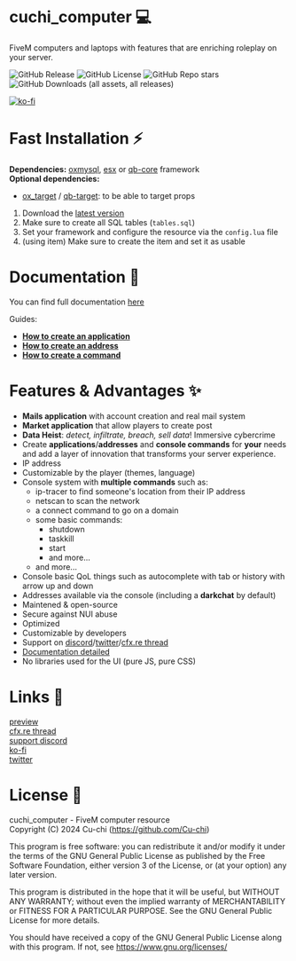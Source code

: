 # cuchi_computer 💻
FiveM computers and laptops with features that are enriching roleplay on your server.

![GitHub Release](https://img.shields.io/github/v/release/Cu-chi/cuchi_computer?style=flat-square)
![GitHub License](https://img.shields.io/github/license/Cu-chi/cuchi_computer?style=flat-square)
![GitHub Repo stars](https://img.shields.io/github/stars/Cu-chi/cuchi_computer?style=flat-square)
![GitHub Downloads (all assets, all releases)](https://img.shields.io/github/downloads/Cu-chi/cuchi_computer/total?style=flat-square)  

[![ko-fi](https://ko-fi.com/img/githubbutton_sm.svg)](https://ko-fi.com/M4M7W2F0B)

# Fast Installation ⚡
**Dependencies:** [oxmysql](https://github.com/overextended/oxmysql), [esx](https://github.com/esx-framework/esx_core) or [qb-core](https://github.com/qbcore-framework/qb-core) framework  
**Optional dependencies:** 
 - [ox_target](https://github.com/overextended/ox_target) / [qb-target](https://github.com/qbcore-framework/qb-target): to be able to target props

1. Download the [latest version](https://github.com/Cu-chi/cuchi_cameraEditor/releases/latest/download/cuchi_computer.zip)
2. Make sure to create all SQL tables (`tables.sql`)
3. Set your framework and configure the resource via the `config.lua` file
4. (using item) Make sure to create the item and set it as usable

# Documentation 📕
You can find full documentation [here](https://docs.cu-chi.fr/docs/cuchi_computer/setup)

Guides:  
- [**How to create an application**](https://docs.cu-chi.fr/docs/cuchi_computer/guides/application)  
- [**How to create an address**](https://docs.cu-chi.fr/docs/cuchi_computer/guides/address)  
- [**How to create a command**](https://docs.cu-chi.fr/docs/cuchi_computer/guides/command)  

# Features & Advantages ✨

- **Mails application** with account creation and real mail system
- **Market application** that allow players to create post
- **Data Heist**: *detect, infiltrate, breach, sell data*! Immersive cybercrime
- Create **applications**/**addresses** and **console commands** for **your** needs and add a layer of innovation that transforms your server experience.
- IP address
- Customizable by the player (themes, language)
- Console system with **multiple commands** such as:
    - ip-tracer to find someone's location from their IP address
    - netscan to scan the network
    - a connect command to go on a domain
    - some basic commands:
        - shutdown
        - taskkill
        - start
        - and more...
    - and more...
- Console basic QoL things such as autocomplete with tab or history with arrow up and down
- Addresses available via the console (including a **darkchat** by default)
- Maintened & open-source
- Secure against NUI abuse
- Optimized
- Customizable by developers
- Support on [discord](https://discord.gg/fvRFgRXkkx)/[twitter](https://twitter.com/cuch_i)/[cfx.re thread](https://forum.cfx.re/t/free-computers-usable-computers-with-attention-to-detail/5224167)
- [Documentation detailed](https://docs.cu-chi.fr/docs/cuchi_computer/setup)
- No libraries used for the UI (pure JS, pure CSS)

# Links 🔗
[preview](https://youtu.be/V6BV3gB8dpA)  
[cfx.re thread](https://forum.cfx.re/t/free-computers-usable-computers-with-attention-to-detail/5224167)  
[support discord](https://discord.gg/fvRFgRXkkx)  
[ko-fi](https://ko-fi.com/M4M7W2F0B)  
[twitter](https://twitter.com/cuch_i)  

# License 📜
cuchi_computer - FiveM computer resource  
Copyright (C) 2024 Cu-chi (https://github.com/Cu-chi)

This program is free software: you can redistribute it and/or modify
it under the terms of the GNU General Public License as published by
the Free Software Foundation, either version 3 of the License, or
(at your option) any later version.

This program is distributed in the hope that it will be useful,
but WITHOUT ANY WARRANTY; without even the implied warranty of
MERCHANTABILITY or FITNESS FOR A PARTICULAR PURPOSE.  See the
GNU General Public License for more details.

You should have received a copy of the GNU General Public License
along with this program.  If not, see <https://www.gnu.org/licenses/>